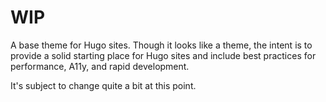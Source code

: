 # WIP

A base theme for Hugo sites. Though it looks like a theme, the intent is to provide a solid starting place for Hugo sites and include best practices for performance, A11y, and rapid development.

It's subject to change quite a bit at this point.
